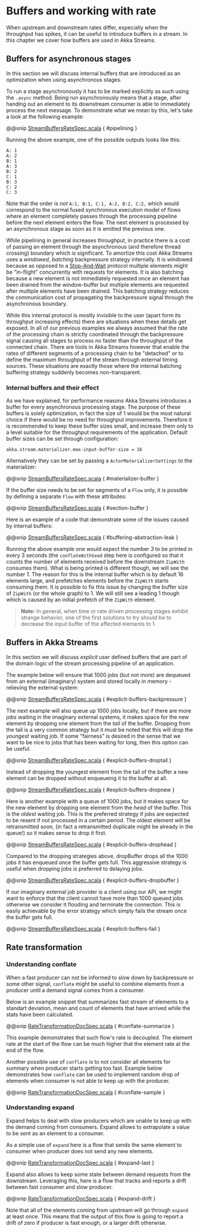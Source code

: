 <a id="stream-rate-scala"></a>
# Buffers and working with rate

When upstream and downstream rates differ, especially when the throughput has spikes, it can be useful to introduce
buffers in a stream. In this chapter we cover how buffers are used in Akka Streams.

<a id="async-stream-buffers-scala"></a>
## Buffers for asynchronous stages

In this section we will discuss internal buffers that are introduced as an optimization when using asynchronous stages.

To run a stage asynchronously it has to be marked explicitly as such using the `.async` method. Being run
asynchronously means that a stage, after handing out an element to its downstream consumer is able to immediately
process the next message. To demonstrate what we mean by this, let's take a look at the following example:

@@snip [StreamBuffersRateSpec.scala](../code/docs/stream/StreamBuffersRateSpec.scala) { #pipelining }

Running the above example, one of the possible outputs looks like this:

```
A: 1
A: 2
B: 1
A: 3
B: 2
C: 1
B: 3
C: 2
C: 3
```

Note that the order is *not* `A:1, B:1, C:1, A:2, B:2, C:2,` which would correspond to the normal fused synchronous
execution model of flows where an element completely passes through the processing pipeline before the next element
enters the flow. The next element is processed by an asynchronous stage as soon as it is emitted the previous one.

While pipelining in general increases throughput, in practice there is a cost of passing an element through the
asynchronous (and therefore thread crossing) boundary which is significant. To amortize this cost Akka Streams uses
a *windowed*, *batching* backpressure strategy internally. It is windowed because as opposed to a [Stop-And-Wait](https://en.wikipedia.org/wiki/Stop-and-wait_ARQ)
protocol multiple elements might be "in-flight" concurrently with requests for elements. It is also batching because
a new element is not immediately requested once an element has been drained from the window-buffer but multiple elements
are requested after multiple elements have been drained. This batching strategy reduces the communication cost of
propagating the backpressure signal through the asynchronous boundary.

While this internal protocol is mostly invisible to the user (apart form its throughput increasing effects) there are
situations when these details get exposed. In all of our previous examples we always assumed that the rate of the
processing chain is strictly coordinated through the backpressure signal causing all stages to process no faster than
the throughput of the connected chain. There are tools in Akka Streams however that enable the rates of different segments
of a processing chain to be "detached" or to define the maximum throughput of the stream through external timing sources.
These situations are exactly those where the internal batching buffering strategy suddenly becomes non-transparent.

### Internal buffers and their effect

As we have explained, for performance reasons Akka Streams introduces a buffer for every asynchronous processing stage.
The purpose of these buffers is solely optimization, in fact the size of 1 would be the most natural choice if there
would be no need for throughput improvements. Therefore it is recommended to keep these buffer sizes small,
and increase them only to a level suitable for the throughput requirements of the application. Default buffer sizes
can be set through configuration:

```
akka.stream.materializer.max-input-buffer-size = 16
```

Alternatively they can be set by passing a `ActorMaterializerSettings` to the materializer:

@@snip [StreamBuffersRateSpec.scala](../code/docs/stream/StreamBuffersRateSpec.scala) { #materializer-buffer }

If the buffer size needs to be set for segments of a `Flow` only, it is possible by defining a separate
`Flow` with these attributes:

@@snip [StreamBuffersRateSpec.scala](../code/docs/stream/StreamBuffersRateSpec.scala) { #section-buffer }

Here is an example of a code that demonstrate some of the issues caused by internal buffers:

@@snip [StreamBuffersRateSpec.scala](../code/docs/stream/StreamBuffersRateSpec.scala) { #buffering-abstraction-leak }

Running the above example one would expect the number *3* to be printed in every 3 seconds (the `conflateWithSeed`
step here is configured so that it counts the number of elements received before the downstream `ZipWith` consumes
them). What is being printed is different though, we will see the number *1*. The reason for this is the internal
buffer which is by default 16 elements large, and prefetches elements before the `ZipWith` starts consuming them.
It is possible to fix this issue by changing the buffer size of `ZipWith` (or the whole graph) to 1. We will still see
a leading 1 though which is caused by an initial prefetch of the `ZipWith` element.

> **Note:**
In general, when time or rate driven processing stages exhibit strange behavior, one of the first solutions to try
should be to decrease the input buffer of the affected elements to 1.

## Buffers in Akka Streams

In this section we will discuss *explicit* user defined buffers that are part of the domain logic of the stream processing
pipeline of an application.

The example below will ensure that 1000 jobs (but not more) are dequeued from an external (imaginary) system and
stored locally in memory - relieving the external system:

@@snip [StreamBuffersRateSpec.scala](../code/docs/stream/StreamBuffersRateSpec.scala) { #explicit-buffers-backpressure }

The next example will also queue up 1000 jobs locally, but if there are more jobs waiting
in the imaginary external systems, it makes space for the new element by
dropping one element from the *tail* of the buffer. Dropping from the tail is a very common strategy but
it must be noted that this will drop the *youngest* waiting job. If some "fairness" is desired in the sense that
we want to be nice to jobs that has been waiting for long, then this option can be useful.

@@snip [StreamBuffersRateSpec.scala](../code/docs/stream/StreamBuffersRateSpec.scala) { #explicit-buffers-droptail }

Instead of dropping the youngest element from the tail of the buffer a new element can be dropped without
enqueueing it to the buffer at all.

@@snip [StreamBuffersRateSpec.scala](../code/docs/stream/StreamBuffersRateSpec.scala) { #explicit-buffers-dropnew }

Here is another example with a queue of 1000 jobs, but it makes space for the new element by
dropping one element from the *head* of the buffer. This is the *oldest*
waiting job. This is the preferred strategy if jobs are expected to be
resent if not processed in a certain period. The oldest element will be
retransmitted soon, (in fact a retransmitted duplicate might be already in the queue!)
so it makes sense to drop it first.

@@snip [StreamBuffersRateSpec.scala](../code/docs/stream/StreamBuffersRateSpec.scala) { #explicit-buffers-drophead }

Compared to the dropping strategies above, dropBuffer drops all the 1000
jobs it has enqueued once the buffer gets full. This aggressive strategy
is useful when dropping jobs is preferred to delaying jobs.

@@snip [StreamBuffersRateSpec.scala](../code/docs/stream/StreamBuffersRateSpec.scala) { #explicit-buffers-dropbuffer }

If our imaginary external job provider is a client using our API, we might
want to enforce that the client cannot have more than 1000 queued jobs
otherwise we consider it flooding and terminate the connection. This is
easily achievable by the error strategy which simply fails the stream
once the buffer gets full.

@@snip [StreamBuffersRateSpec.scala](../code/docs/stream/StreamBuffersRateSpec.scala) { #explicit-buffers-fail }

## Rate transformation

### Understanding conflate

When a fast producer can not be informed to slow down by backpressure or some other signal, `conflate` might be
useful to combine elements from a producer until a demand signal comes from a consumer.

Below is an example snippet that summarizes fast stream of elements to a standart deviation, mean and count of elements
that have arrived  while the stats have been calculated.

@@snip [RateTransformationDocSpec.scala](../code/docs/stream/RateTransformationDocSpec.scala) { #conflate-summarize }

This example demonstrates that such flow's rate is decoupled. The element rate at the start of the flow can be much
higher that the element rate at the end of the flow.

Another possible use of `conflate` is to not consider all elements for summary when producer starts getting too fast.
Example below demonstrates how `conflate` can be used to implement random drop of elements when consumer is not able
to keep up with the producer.

@@snip [RateTransformationDocSpec.scala](../code/docs/stream/RateTransformationDocSpec.scala) { #conflate-sample }

### Understanding expand

Expand helps to deal with slow producers which are unable to keep up with the demand coming from consumers.
Expand allows to extrapolate a value to be sent as an element to a consumer.

As a simple use of `expand` here is a flow that sends the same element to consumer when producer does not send
any new elements.

@@snip [RateTransformationDocSpec.scala](../code/docs/stream/RateTransformationDocSpec.scala) { #expand-last }

Expand also allows to keep some state between demand requests from the downstream. Leveraging this, here is a flow
that tracks and reports a drift between fast consumer and slow producer.

@@snip [RateTransformationDocSpec.scala](../code/docs/stream/RateTransformationDocSpec.scala) { #expand-drift }

Note that all of the elements coming from upstream will go through `expand` at least once. This means that the
output of this flow is going to report a drift of zero if producer is fast enough, or a larger drift otherwise.
